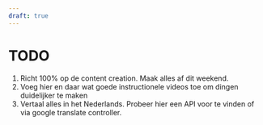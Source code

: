 ```yaml
---
draft: true
---
```


# TODO

1. Richt 100% op de content creation. Maak alles af dit weekend.
2. Voeg hier en daar wat goede instructionele videos toe om dingen duidelijker te maken
3. Vertaal alles in het Nederlands. Probeer hier een API voor te vinden of via google translate controller.

